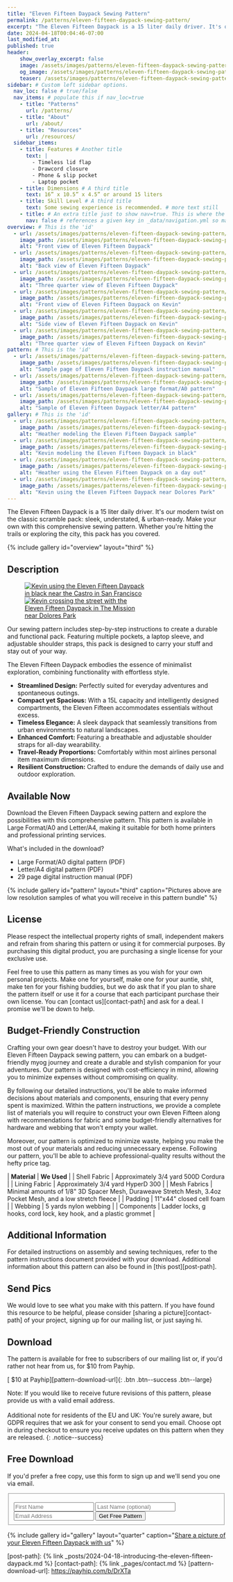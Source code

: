 ```yaml
---
title: "Eleven Fifteen Daypack Sewing Pattern"
permalink: /patterns/eleven-fifteen-daypack-sewing-pattern/
excerpt: "The Eleven Fifteen Daypack is a 15 liter daily driver. It's our modern twist on the classic scramble pack: sleek, understated, & urban-ready. Make your own with this comprehensive sewing pattern."
date: 2024-04-18T00:04:46-07:00
last_modified_at: 
published: true
header:
    show_overlay_excerpt: false
    image: /assets/images/patterns/eleven-fifteen-daypack-sewing-pattern/header.jpg            # Twitter (use 'overlay_image')
    og_image: /assets/images/patterns/eleven-fifteen-daypack-sewing-pattern/header-og.jpg
    teaser: /assets/images/patterns/eleven-fifteen-daypack-sewing-pattern/header-th.jpg  # Shrink image to 575x288
sidebar: # Custom left sidebar options.
  nav_loc: false # true/false
  nav_items: # populate this if nav_loc=true
    - title: "Patterns"
      url: /patterns/
    - title: "About"
      url: /about/
    - title: "Resources"
      url: /resources/
  sidebar_items:
    - title: Features # Another title
      text: |
        - Timeless lid flap
        - Drawcord closure
        - Phone & slip pocket
        - Laptop pocket
    - title: Dimensions # A third title
      text: 16” x 10.5” x 4.5” or around 15 liters
    - title: Skill Level # A third title
      text: Some sewing experience is recommended. # more text still
    - title: # An extra title just to show nav=true. This is where the nav bar (if enabled) will go.
      nav: false # references a given key in _data/navigation.yml so make sure they match or leverage sidebar.loc=true/false
overview: # This is the 'id'
  - url: /assets/images/patterns/eleven-fifteen-daypack-sewing-pattern/overview-01.jpg
    image_path: /assets/images/patterns/eleven-fifteen-daypack-sewing-pattern/th-overview-01.jpg
    alt: "Front view of Eleven Fifteen Daypack"
  - url: /assets/images/patterns/eleven-fifteen-daypack-sewing-pattern/overview-02.jpg
    image_path: /assets/images/patterns/eleven-fifteen-daypack-sewing-pattern/th-overview-02.jpg
    alt: "Back view of Eleven Fifteen Daypack"
  - url: /assets/images/patterns/eleven-fifteen-daypack-sewing-pattern/overview-03.jpg
    image_path: /assets/images/patterns/eleven-fifteen-daypack-sewing-pattern/th-overview-03.jpg
    alt: "Three quarter view of Eleven Fifteen Daypack"
  - url: /assets/images/patterns/eleven-fifteen-daypack-sewing-pattern/overview-04.jpg
    image_path: /assets/images/patterns/eleven-fifteen-daypack-sewing-pattern/th-overview-04.jpg
    alt: "Front view of Eleven Fifteen Daypack on Kevin"
  - url: /assets/images/patterns/eleven-fifteen-daypack-sewing-pattern/overview-05.jpg
    image_path: /assets/images/patterns/eleven-fifteen-daypack-sewing-pattern/th-overview-05.jpg
    alt: "Side view of Eleven Fifteen Daypack on Kevin"
  - url: /assets/images/patterns/eleven-fifteen-daypack-sewing-pattern/overview-06.jpg
    image_path: /assets/images/patterns/eleven-fifteen-daypack-sewing-pattern/th-overview-06.jpg
    alt: "Three quarter view of Eleven Fifteen Daypack on Kevin"
pattern: # This is the 'id'
  - url: /assets/images/patterns/eleven-fifteen-daypack-sewing-pattern/pattern-01.jpg
    image_path: /assets/images/patterns/eleven-fifteen-daypack-sewing-pattern/th-pattern-01.jpg
    alt: "Sample page of Eleven Fifteen Daypack instruction manual"
  - url: /assets/images/patterns/eleven-fifteen-daypack-sewing-pattern/pattern-02.jpg
    image_path: /assets/images/patterns/eleven-fifteen-daypack-sewing-pattern/th-pattern-02.jpg
    alt: "Sample of Eleven Fifteen Daypack large format/A0 pattern"
  - url: /assets/images/patterns/eleven-fifteen-daypack-sewing-pattern/pattern-03.jpg
    image_path: /assets/images/patterns/eleven-fifteen-daypack-sewing-pattern/th-pattern-03.jpg
    alt: "Sample of Eleven Fifteen Daypack letter/A4 pattern"
gallery: # This is the 'id'
  - url: /assets/images/patterns/eleven-fifteen-daypack-sewing-pattern/gallery-02.jpg
    image_path: /assets/images/patterns/eleven-fifteen-daypack-sewing-pattern/th-gallery-02.jpg
    alt: "Heather modeling the Eleven Fifteen Daypack sample"
  - url: /assets/images/patterns/eleven-fifteen-daypack-sewing-pattern/gallery-04.jpg
    image_path: /assets/images/patterns/eleven-fifteen-daypack-sewing-pattern/th-gallery-04.jpg
    alt: "Kevin modeling the Eleven Fifteen Daypack in black"
  - url: /assets/images/patterns/eleven-fifteen-daypack-sewing-pattern/gallery-05.jpg
    image_path: /assets/images/patterns/eleven-fifteen-daypack-sewing-pattern/th-gallery-05.jpg
    alt: "Heather using the Eleven Fifteen Daypack on a day out"
  - url: /assets/images/patterns/eleven-fifteen-daypack-sewing-pattern/gallery-06.jpg
    image_path: /assets/images/patterns/eleven-fifteen-daypack-sewing-pattern/th-gallery-06.jpg
    alt: "Kevin using the Eleven Fifteen Daypack near Dolores Park"
---
```


The Eleven Fifteen Daypack is a 15 liter daily driver. It's our modern twist on the classic scramble pack: sleek, understated, & urban-ready. Make your own with this comprehensive sewing pattern. Whether you're hitting the trails or exploring the city, this pack has you covered.

{% include gallery id="overview" layout="third" %}

## Description

<figure style="width: 20em" class="align-right">
	<a href="/assets/images/patterns/eleven-fifteen-daypack-sewing-pattern/description-01.jpg"><img src="/assets/images/patterns/eleven-fifteen-daypack-sewing-pattern/th-description-01.jpg" alt="Kevin using the Eleven Fifteen Daypack in black near the Castro in San Francisco"></a>
	<a href="/assets/images/patterns/eleven-fifteen-daypack-sewing-pattern/description-02.jpg"><img src="/assets/images/patterns/eleven-fifteen-daypack-sewing-pattern/th-description-02.jpg" alt="Kevin crossing the street with the Eleven Fifteen Daypack in The Mission near Dolores Park"></a>
</figure>

Our sewing pattern includes step-by-step instructions to create a durable and functional pack. Featuring multiple pockets, a laptop sleeve, and adjustable shoulder straps, this pack is designed to carry your stuff and stay out of your way.

The Eleven Fifteen Daypack embodies the essence of minimalist exploration, combining functionality with effortless style.

- **Streamlined Design:** Perfectly suited for everyday adventures and spontaneous outings.
- **Compact yet Spacious:** With a 15L capacity and intelligently designed compartments, the Eleven Fifteen accommodates essentials without excess.
- **Timeless Elegance:** A sleek daypack that seamlessly transitions from urban environments to natural landscapes.
- **Enhanced Comfort:** Featuring a breathable and adjustable shoulder straps for all-day wearability.
- **Travel-Ready Proportions:** Comfortably within most airlines personal item maximum dimensions.
- **Resilient Construction:** Crafted to endure the demands of daily use and outdoor exploration.

## Available Now

Download the Eleven Fifteen Daypack sewing pattern and explore the possibilities with this comprehensive pattern. This pattern is available in Large Format/A0 and Letter/A4, making it suitable for both home printers and professional printing services.

What's included in the download?
- Large Format/A0 digital pattern (PDF)
- Letter/A4 digital pattern (PDF)
- 29 page digital instruction manual (PDF)

{% include gallery id="pattern" layout="third" caption="Pictures above are low resolution samples of what you will receive in this pattern bundle" %}

## License

Please respect the intellectual property rights of small, independent makers and refrain from sharing this pattern or using it for commercial purposes. By purchasing this digital product, you are purchasing a single license for your exclusive use.

Feel free to use this pattern as many times as you wish for your own personal projects. Make one for yourself, make one for your auntie, shit, make ten for your fishing buddies, but we do ask that if you plan to share the pattern itself or use it for a course that each participant purchase their own license. You can [contact us][contact-path] and ask for a deal. I promise we'll be down to help.

## Budget-Friendly Construction

Crafting your own gear doesn't have to destroy your budget. With our Eleven Fifteen Daypack sewing pattern, you can embark on a budget-friendly myog journey and create a durable and stylish companion for your adventures. Our pattern is designed with cost-efficiency in mind, allowing you to minimize expenses without compromising on quality.

By following our detailed instructions, you'll be able to make informed decisions about materials and components, ensuring that every penny spent is maximized. Within the pattern instructions, we provide a complete list of materials you will require to construct your own Eleven Fifteen along with recommendations for fabric and some budget-friendly alternatives for hardware and webbing that won't empty your wallet.

Moreover, our pattern is optimized to minimize waste, helping you make the most out of your materials and reducing unnecessary expense. Following our pattern, you'll be able to achieve professional-quality results without the hefty price tag.

| **Material** | **We Used** |
| Shell Fabric | Approximately 3/4 yard 500D Cordura |
| Lining Fabric | Approximately 3/4 yard HyperD 300 |
| Mesh Fabrics | Minimal amounts of 1/8" 3D Spacer Mesh, Duraweave Stretch Mesh, 3.4oz Pocket Mesh, and a low stretch fleece |
| Padding | 11"x44" closed cell foam |
| Webbing | 5 yards nylon webbing |
| Components | Ladder locks, g hooks, cord lock, key hook, and a plastic grommet |

## Additional Information

For detailed instructions on assembly and sewing techniques, refer to the pattern instructions document provided with your download. Additional information about this pattern can also be found in [this post][post-path].

## Send Pics

We would love to see what you make with this pattern. If you have found this resource to be helpful, please consider [sharing a picture][contact-path] of your project, signing up for our mailing list, or just saying hi.

## Download

The pattern is available for free to subscribers of our mailing list or, if you'd rather not hear from us, for $10 from Payhip.

[<i class="fa-regular fa-circle-down"></i> $10 at Payhip][pattern-download-url]{: .btn .btn--success .btn--large}

Note: If you would like to receive future revisions of this pattern, please provide us with a valid email address.<br><br>Additional note for residents of the EU and UK: You're surely aware, but GDPR requires that we ask for your consent to send you email. Choose opt in during checkout to ensure you receive updates on this pattern when they are released.
{: .notice--success}

## Free Download

If you'd prefer a free copy, use this form to sign up and we'll send you one via email.

<script src="https://f.convertkit.com/ckjs/ck.5.js"></script>
<form 
      action="https://app.convertkit.com/forms/6466526/subscriptions" 
      method="post" 
      data-sv-form="6466526" 
      data-uid="7c826fa9cb" 
      data-format="inline" 
      data-version="5" 
      data-options="{&quot;settings&quot;:{&quot;after_subscribe&quot;:{&quot;action&quot;:&quot;redirect&quot;,&quot;success_message&quot;:&quot;Success! Now check your email to confirm your subscription.&quot;,&quot;redirect_url&quot;:&quot;https://www.crackedasphalt.com/eleven-fifteen-daypack-free-pattern-confirmation/?form=eleven_fifteen_free_pattern&quot;},&quot;analytics&quot;:{&quot;google&quot;:null,&quot;fathom&quot;:null,&quot;facebook&quot;:null,&quot;segment&quot;:null,&quot;pinterest&quot;:null,&quot;sparkloop&quot;:null,&quot;googletagmanager&quot;:null},&quot;modal&quot;:{&quot;trigger&quot;:&quot;timer&quot;,&quot;scroll_percentage&quot;:null,&quot;timer&quot;:5,&quot;devices&quot;:&quot;all&quot;,&quot;show_once_every&quot;:15},&quot;powered_by&quot;:{&quot;show&quot;:true,&quot;url&quot;:&quot;https://convertkit.com/features/forms?utm_campaign=poweredby&amp;utm_content=form&amp;utm_medium=referral&amp;utm_source=dynamic&quot;},&quot;recaptcha&quot;:{&quot;enabled&quot;:false},&quot;return_visitor&quot;:{&quot;action&quot;:&quot;show&quot;,&quot;custom_content&quot;:&quot;&quot;},&quot;slide_in&quot;:{&quot;display_in&quot;:&quot;bottom_right&quot;,&quot;trigger&quot;:&quot;timer&quot;,&quot;scroll_percentage&quot;:null,&quot;timer&quot;:5,&quot;devices&quot;:&quot;all&quot;,&quot;show_once_every&quot;:15},&quot;sticky_bar&quot;:{&quot;display_in&quot;:&quot;top&quot;,&quot;trigger&quot;:&quot;timer&quot;,&quot;scroll_percentage&quot;:null,&quot;timer&quot;:5,&quot;devices&quot;:&quot;all&quot;,&quot;show_once_every&quot;:15}},&quot;version&quot;:&quot;5&quot;}">
      <fieldset>
        <div id="free-pattern-form">
            <ul class="formkit-alert formkit-alert-error" data-element="errors" data-group="alert"></ul>
            <input class="input-half" name="fields[first_name]" required placeholder="First Name" type="text">
            <input class="input-half" name="fields[last_name]" placeholder="Last Name (optional)" type="text">
            <input name="email_address" placeholder="Email Address" required type="email">
            <button data-element="submit" class="btn btn--info btn--large">
                <span class=""><i class="fa-regular fa-hand-peace"></i> Get Free Pattern</span>
            </button>
        </div>
    </fieldset>
</form>


{% include gallery id="gallery" layout="quarter" caption="[Share a picture of your Eleven Fifteen Daypack with us](/contact/)" %}

[post-path]: {% link _posts/2024-04-18-introducing-the-eleven-fifteen-daypack.md %}
[contact-path]: {% link _pages/contact.md %}
[pattern-download-url]: https://payhip.com/b/DrXTa
